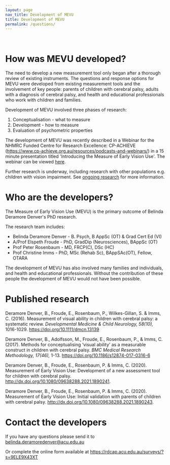 ```yaml
---
layout: page
nav_title: Development of MEVU
title: Development of MEVU
permalink: /questions/
---
```


<br/>

# How was MEVU developed?
The need to develop a new measurement tool only began after a thorough review of existing instruments. The questions and response options for MEVU were developed from existing measurement tools and the involvement of key people: parents of children with cerebral palsy, adults with a diagnosis of cerebral palsy, and health and educational professionals who work with children and families. 

Development of MEVU involved three phases of research: 
1. Conceptualisation - what to measure
2. Development - how to measure
3. Evaluation of psychometric properties 

The development of MEVU was recently described in a Webinar for the NHMRC Funded Centre for Research Excellence: CP-ACHIEVE (https://www.cp-achieve.org.au/resources/podcasts-and-webinars/) in a 15 minute presentation titled 'Introducing the Measure of Early Vision Use'. The webinar can be viewed [here](https://youtu.be/-xtFWkdwPs4).

Further research is underway, including research with other populations e.g. children with vision impairment. See [ongoing research](/ongoing-research/) for more information.

# Who are the developers?
The Measure of Early Vision Use (MEVU) is the primary outcome of Belinda Deramore Denver's PhD research. 

The research team includes:
- Belinda Deramore Denver - B. Psych, B AppSc (OT) & Grad Cert Ed (VI)
- A/Prof Elspeth Froude - PhD, GradDip (Neurosciences),  BAppSc (OT)
- Prof Peter Rosenbaum - MD, FRCP(C), DSc (HC)
- Prof Christine Imms - PhD, MSc (Rehab Sc), BAppSAc(OT), Fellow, OTARA

The development of MEVU has also involved many families and individuals, and health and educational professionals. Without the contribution of these people the development of MEVU would not have been possible. 

# Published research
Deramore Denver, B., Froude, E., Rosenbaum, P., Wilkes-Gillan, S. & Imms, C. (2016). Measurement of visual ability in children with cerebral palsy: a systematic review. *Developmental Medicine & Child Neurology, 58(10),* 1016-1029. <https://doi.org/10.1111/dmcn.13139>

Deramore Denver, B., Adolfsson, M., Froude, E., Rosenbaum, P., & Imms, C. (2017). Methods for conceptualising ‘visual ability’ as a measurable construct in children with cerebral palsy. *BMC Medical Research Methodology, 17(46),* 1-13. <https://doi.org/10.1186/s12874-017-0316-6>

Deramore Denver, B., Froude, E., Rosenbaum, P. & Imms, C. (2020). Measurement of Early Vision Use: Development of a new assessment tool for children with cerebral palsy. <http://dx.doi.org/10.1080/09638288.2021.1890241>.

Deramore Denver, B., Froude, E., Rosenbaum, P. & Imms, C. (2020). Measurement of Early Vision Use: Initial validation with parents of children with cerebral palsy. <http://dx.doi.org/10.1080/09638288.2021.1890243>.

# Contact the developers
If you have any questions please send it to <a href="mailto:belinda.deramoredenver@acu.edu.au">belinda.deramoredenver@acu.edu.au</a> 

Or complete the online form available at <https://rdcap.acu.edu.au/surveys/?s=9ELE9X43XT>
